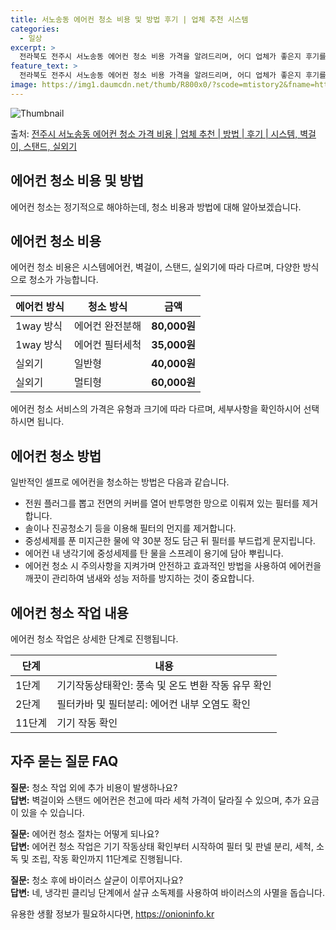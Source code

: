 ```yaml
---
title: 서노송동 에어컨 청소 비용 및 방법 후기 | 업체 추천 시스템
categories:
  - 일상
excerpt: >
  전라북도 전주시 서노송동 에어컨 청소 비용 가격을 알려드리며, 어디 업체가 좋은지 후기를 통해 알아보겠습니다. 현재 글에서는 시스템, 벽걸이, 스탠드, 실외기 각각에 대해 청소 비용이 나와 있으니 참고하시면 되겠습니다. 에어컨 분해 청소 방법 보기 👈 클릭셀프 에어컨 청소 방법 보기👈 클릭전주시 서노송동 에어컨 청소 비용시스템에어컨 방식클리닝방식금액1way 방식에어컨 완전분해80,000원1way 방식에어컨 필터세척35,000원2way 방식에어컨 완전분해90,000원2way 방식에어컨 필터세척35,000원4way 방식에어컨 완전분해120,000원4way 방식에어컨 필터세척35,000원원형방식에어컨 완전분해140,000원원형방식에어컨 필터세척35,000원에어컨 청소 견적 샘플 보기 👈 클릭에어컨 냄새의 원인..
feature_text: >
  전라북도 전주시 서노송동 에어컨 청소 비용 가격을 알려드리며, 어디 업체가 좋은지 후기를 통해 알아보겠습니다. 현재 글에서는 시스템, 벽걸이, 스탠드, 실외기 각각에 대해 청소 비용이 나와 있으니 참고하시면 되겠습니다. 에어컨 분해 청소 방법 보기 👈 클릭셀프 에어컨 청소 방법 보기👈 클릭전주시 서노송동 에어컨 청소 비용시스템에어컨 방식클리닝방식금액1way 방식에어컨 완전분해80,000원1way 방식에어컨 필터세척35,000원2way 방식에어컨 완전분해90,000원2way 방식에어컨 필터세척35,000원4way 방식에어컨 완전분해120,000원4way 방식에어컨 필터세척35,000원원형방식에어컨 완전분해140,000원원형방식에어컨 필터세척35,000원에어컨 청소 견적 샘플 보기 👈 클릭에어컨 냄새의 원인..
image: https://img1.daumcdn.net/thumb/R800x0/?scode=mtistory2&fname=https%3A%2F%2Fblog.kakaocdn.net%2Fdn%2FbUXzYO%2FbtsHwg8PaSO%2FIiNqpXxNflEshKKoAaGOF1%2Fimg.webp
---
```


![Thumbnail](https://img1.daumcdn.net/thumb/R800x0/?scode=mtistory2&fname=https%3A%2F%2Fblog.kakaocdn.net%2Fdn%2FbUXzYO%2FbtsHwg8PaSO%2FIiNqpXxNflEshKKoAaGOF1%2Fimg.webp)

<p>출처: <a href="https://onioninfo.kr/entry/%EC%A0%84%EC%A3%BC%EC%8B%9C-%EC%84%9C%EB%85%B8%EC%86%A1%EB%8F%99-%EC%97%90%EC%96%B4%EC%BB%A8-%EC%B2%AD%EC%86%8C-%EA%B0%80%EA%B2%A9-%EB%B9%84%EC%9A%A9-%EC%97%85%EC%B2%B4-%EC%B6%94%EC%B2%9C-%EB%B0%A9%EB%B2%95-%ED%9B%84%EA%B8%B0-%EC%8B%9C%EC%8A%A4%ED%85%9C-%EB%B2%BD%EA%B1%B8%EC%9D%B4-%EC%8A%A4%ED%83%A0%EB%93%9C-%EC%8B%A4%EC%99%B8%EA%B8%B0" rel="dofollow">전주시 서노송동 에어컨 청소 가격 비용 | 업체 추천 | 방법 | 후기 | 시스템, 벽걸이, 스탠드, 실외기</a> </p>

## 에어컨 청소 비용 및 방법

에어컨 청소는 정기적으로 해야하는데, 청소 비용과 방법에 대해 알아보겠습니다.

## 에어컨 청소 비용

에어컨 청소 비용은 시스템에어컨, 벽걸이, 스탠드, 실외기에 따라 다르며, 다양한 방식으로 청소가 가능합니다.

에어컨 방식 | 청소 방식 | 금액  
---|---|---  
1way 방식 | 에어컨 완전분해 | **80,000원**  
1way 방식 | 에어컨 필터세척 | **35,000원**  
실외기 | 일반형 | **40,000원**  
실외기 | 멀티형 | **60,000원**  
  
에어컨 청소 서비스의 가격은 유형과 크기에 따라 다르며, 세부사항을 확인하시어 선택하시면 됩니다.

## **에어컨 청소 방법**

일반적인 셀프로 에어컨을 청소하는 방법은 다음과 같습니다.

  * 전원 플러그를 뽑고 전면의 커버를 열어 반투명한 망으로 이뤄져 있는 필터를 제거합니다.
  * 솔이나 진공청소기 등을 이용해 필터의 먼지를 제거합니다.
  * 중성세제를 푼 미지근한 물에 약 30분 정도 담근 뒤 필터를 부드럽게 문지립니다.
  * 에어컨 내 냉각기에 중성세제를 탄 물을 스프레이 용기에 담아 뿌립니다.
  * 에어컨 청소 시 주의사항을 지켜가며 안전하고 효과적인 방법을 사용하여 에어컨을 깨끗이 관리하여 냄새와 성능 저하를 방지하는 것이 중요합니다.

## **에어컨 청소 작업 내용**

에어컨 청소 작업은 상세한 단계로 진행됩니다.

**단계** | **내용**  
---|---  
1단계 | 기기작동상태확인: 풍속 및 온도 변환 작동 유무 확인  
2단계 | 필터카바 및 필터분리: 에어컨 내부 오염도 확인  
11단계 | 기기 작동 확인  
  
## **자주 묻는 질문 FAQ**

**질문:** 청소 작업 외에 추가 비용이 발생하나요?  
**답변:** 벽걸이와 스탠드 에어컨은 천고에 따라 세척 가격이 달라질 수 있으며, 추가 요금이 있을 수 있습니다.

**질문:** 에어컨 청소 절차는 어떻게 되나요?  
**답변:** 에어컨 청소 작업은 기기 작동상태 확인부터 시작하여 필터 및 판넬 분리, 세척, 소독 및 조립, 작동 확인까지 11단계로
진행됩니다.

**질문:** 청소 후에 바이러스 살균이 이루어지나요?  
**답변:** 네, 냉각핀 클리닝 단계에서 살규 소독제를 사용하여 바이러스의 사멸을 돕습니다.



 

유용한 생활 정보가 필요하시다면, <a href="https://onioninfo.kr" rel="dofollow">https://onioninfo.kr</a>


